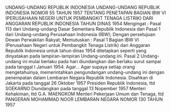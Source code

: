  UNDANG-UNDANG REPUBLIK INDONESIA UNDANG-UNDANG REPUBLIK INDONESIA NOMOR 55 TAHUN 1957 TENTANG PENETAPAN BAGIAN IBW VI (PERUSAHAAN NEGERI UNTUK PEMBANGKIT TENAGA LISTRIK) DARI ANGGARAN REPUBLIK INDONESIA TAHUN DINAS 1954
Mengingat :
 Pasal 113 dari Undang-undang Dasar Sementara Republik Indonesia dan Pasal 1 dari Undang-undang Perusahaan Indonesia (IBW); Dengan persetujuan Dewan Perwakilan Rakyat; Memutuskan :
Pasal 1
Bagian IBW VI (Perusahaan Negeri untuk Pembangkit Tenaga Listrik) dari Anggaran Republik Indonesia untuk tahun dinas 1954 ditetapkan seperti yang dinyatakan pada lampiran-lampiran Undang-undang ini.
Pasal 2
Undang-undang ini mulai berlaku pada hari diundangkan dan berlaku surut sampai pada tanggal I Januari 1954. Agar… Agar supaya setiap orang mengetahuinya, memerintahkan pengundangan undang-undang ini dengan penempatan dalam Lembaran Negara Republik Indonesia. Disahkan di Jakarta pada tanggal 26 Oktober 1957 Presiden Republik Indonesia, ttd SOEKARNO Diundangkan pada tanggal 13 Nopember 1957 Menteri Kehakiman, ttd G.A. MAENGKOM Menteri Pekerjaan Umum dan Tenaga, ttd PANGERAN MOHAMMAD NOOR LEMBARAN NEGARA NOMOR 130 TAHUN 1957